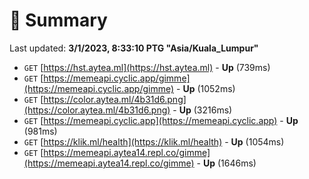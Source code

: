 # 📖 Summary
Last updated: **3/1/2023, 8:33:10 PTG "Asia/Kuala_Lumpur"**

- `GET` [https://hst.aytea.ml](https://hst.aytea.ml) - **Up** (739ms)
- `GET` [https://memeapi.cyclic.app/gimme](https://memeapi.cyclic.app/gimme) - **Up** (1052ms)
- `GET` [https://color.aytea.ml/4b31d6.png](https://color.aytea.ml/4b31d6.png) - **Up** (3216ms)
- `GET` [https://memeapi.cyclic.app](https://memeapi.cyclic.app) - **Up** (981ms)
- `GET` [https://klik.ml/health](https://klik.ml/health) - **Up** (1054ms)
- `GET` [https://memeapi.aytea14.repl.co/gimme](https://memeapi.aytea14.repl.co/gimme) - **Up** (1646ms)
